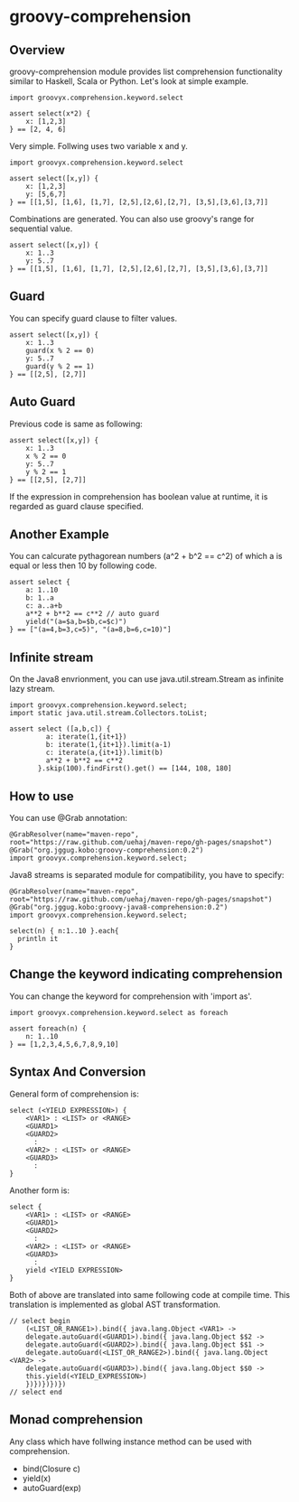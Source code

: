 groovy-comprehension
====================

Overview
-----------------

groovy-comprehension module provides list comprehension functionality similar to Haskell, Scala or Python.
Let's look at simple example.

```
import groovyx.comprehension.keyword.select

assert select(x*2) {
    x: [1,2,3]
} == [2, 4, 6]
```

Very simple. Follwing uses two variable x and y.

```
import groovyx.comprehension.keyword.select

assert select([x,y]) {
    x: [1,2,3]
    y: [5,6,7]
} == [[1,5], [1,6], [1,7], [2,5],[2,6],[2,7], [3,5],[3,6],[3,7]]
```

Combinations are generated.
You can also use groovy's range for sequential value.

```
assert select([x,y]) {
    x: 1..3
    y: 5..7
} == [[1,5], [1,6], [1,7], [2,5],[2,6],[2,7], [3,5],[3,6],[3,7]]
```

Guard
-----------------

You can specify guard clause to filter values.

```
assert select([x,y]) {
    x: 1..3
    guard(x % 2 == 0)
    y: 5..7
    guard(y % 2 == 1)
} == [[2,5], [2,7]]
```

Auto Guard
-----------------

Previous code is same as following:

```
assert select([x,y]) {
    x: 1..3
    x % 2 == 0
    y: 5..7
    y % 2 == 1
} == [[2,5], [2,7]]
```

If the expression in comprehension has boolean value at runtime, it is
regarded as guard clause specified.

Another Example
-----------------

You can calcurate pythagorean numbers (a^2 + b^2 == c^2)
of which a is equal or less then 10 by following code.

```
assert select {
    a: 1..10
    b: 1..a
    c: a..a+b
    a**2 + b**2 == c**2 // auto guard
    yield("(a=$a,b=$b,c=$c)")
} == ["(a=4,b=3,c=5)", "(a=8,b=6,c=10)"]
```

Infinite stream
-----------------

On the Java8 envrionment, you can use java.util.stream.Stream as infinite lazy stream.

```
import groovyx.comprehension.keyword.select;
import static java.util.stream.Collectors.toList;

assert select ([a,b,c]) {
         a: iterate(1,{it+1})
         b: iterate(1,{it+1}).limit(a-1)
         c: iterate(a,{it+1}).limit(b)
         a**2 + b**2 == c**2
       }.skip(100).findFirst().get() == [144, 108, 180]
```

How to use
-------------

You can use @Grab annotation:

```
@GrabResolver(name="maven-repo", root="https://raw.github.com/uehaj/maven-repo/gh-pages/snapshot")
@Grab("org.jggug.kobo:groovy-comprehension:0.2")
import groovyx.comprehension.keyword.select;
```

Java8 streams is separated module for compatibility, you have to specify:

```
@GrabResolver(name="maven-repo", root="https://raw.github.com/uehaj/maven-repo/gh-pages/snapshot")
@Grab("org.jggug.kobo:groovy-java8-comprehension:0.2")
import groovyx.comprehension.keyword.select;

select(n) { n:1..10 }.each{
  println it
}
```

Change the keyword indicating comprehension
---------------------------------------------------------

You can change the keyword for comprehension with 'import as'.

```
import groovyx.comprehension.keyword.select as foreach

assert foreach(n) {
    n: 1..10
} == [1,2,3,4,5,6,7,8,9,10]

```

Syntax And Conversion
----------------------------------

General form of comprehension is:

```
select (<YIELD EXPRESSION>) {
    <VAR1> : <LIST> or <RANGE>
    <GUARD1>
    <GUARD2>
      :
    <VAR2> : <LIST> or <RANGE>
    <GUARD3>
      :
}
```

Another form is:

```
select {
    <VAR1> : <LIST> or <RANGE>
    <GUARD1>
    <GUARD2>
      :
    <VAR2> : <LIST> or <RANGE>
    <GUARD3>
      :
    yield <YIELD EXPRESSION>
}
```

Both of above are translated into same following code at compile time.
This translation is implemented as global AST transformation.

```
// select begin
    (<LIST_OR_RANGE1>).bind({ java.lang.Object <VAR1> ->
    delegate.autoGuard(<GUARD1>).bind({ java.lang.Object $$2 ->
    delegate.autoGuard(<GUARD2>).bind({ java.lang.Object $$1 ->
    delegate.autoGuard(<LIST_OR_RANGE2>).bind({ java.lang.Object <VAR2> ->
    delegate.autoGuard(<GUARD3>).bind({ java.lang.Object $$0 ->
    this.yield(<YIELD_EXPRESSION>)
    })})})})})
// select end
```

Monad comprehension
--------------------

Any class which have follwing instance method can be used with comprehension.

* bind(Closure c)
* yield(x)
* autoGuard(exp)

```
```
